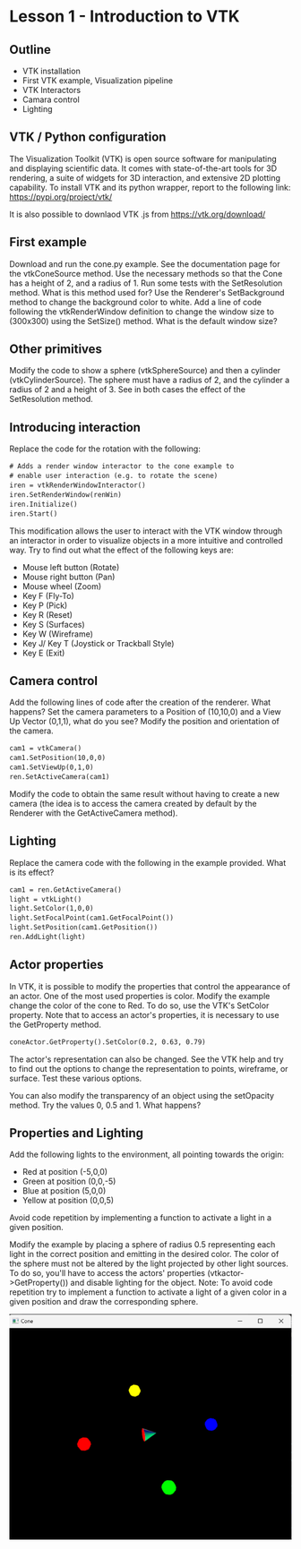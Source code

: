 # Lesson 1 - Introduction to VTK

## Outline
* VTK installation
* First VTK example, Visualization pipeline
* VTK Interactors
* Camara control
* Lighting
 

## VTK / Python configuration 
The Visualization Toolkit (VTK) is open source software for manipulating and displaying scientific data. It comes with state-of-the-art tools for 3D rendering, a suite of widgets for 3D interaction, and extensive 2D plotting capability.
To install VTK and its python wrapper, report to the following link: https://pypi.org/project/vtk/

It is also possible to downlaod  VTK .js from https://vtk.org/download/


## First example 
Download and run the cone.py example.
See the documentation page for the vtkConeSource method. Use the necessary methods so that the Cone has a height of 2, and a radius of 1. Run some tests with the SetResolution method. What is this method used for?
Use the Renderer's SetBackground method to change the background color to white.
Add a line of code following the vtkRenderWindow definition to change the window size to (300x300) using the SetSize() method. What is the default window size?

## Other primitives
Modify the code to show a sphere (vtkSphereSource) and then a cylinder (vtkCylinderSource). The sphere must have a radius of 2, and the cylinder a radius of 2 and a height of 3. See in both cases the effect of the SetResolution method.

## Introducing interaction
Replace the code for the rotation with the following:

``` html
# Adds a render window interactor to the cone example to
# enable user interaction (e.g. to rotate the scene)
iren = vtkRenderWindowInteractor()
iren.SetRenderWindow(renWin)
iren.Initialize()
iren.Start()
``` 

This modification allows the user to interact with the VTK window through an interactor in order to visualize objects in a more intuitive and controlled way. Try to find out what the effect of the following keys are:

* Mouse left button (Rotate)
* Mouse right button (Pan)
* Mouse wheel (Zoom)
* Key F (Fly-To)
* Key P (Pick)
* Key R (Reset)
* Key S (Surfaces)
* Key W (Wireframe)
* Key J/ Key T (Joystick or Trackball Style)
* Key E  (Exit)

## Camera control
Add the following lines of code after the creation of the renderer. What happens? Set the camera parameters to a Position of (10,10,0) and a View Up Vector (0,1,1), what do you see? Modify the position and orientation of the camera.

``` html
cam1 = vtkCamera()
cam1.SetPosition(10,0,0)
cam1.SetViewUp(0,1,0)
ren.SetActiveCamera(cam1)
``` 

Modify the code to obtain the same result without having to create a new camera (the idea is to access the camera created by default by the Renderer with the GetActiveCamera method).

## Lighting
Replace the camera code with the following in the example provided. What is its effect?

``` html
cam1 = ren.GetActiveCamera()
light = vtkLight()
light.SetColor(1,0,0)
light.SetFocalPoint(cam1.GetFocalPoint())
light.SetPosition(cam1.GetPosition())
ren.AddLight(light)

```

## Actor properties
In VTK, it is possible to modify the properties that control the appearance of an actor. One of the most used properties is color. Modify the example change the color of the cone to Red. To do so, use the VTK's SetColor property. Note that to access an actor's properties, it is necessary to use the GetProperty method.

``` html
coneActor.GetProperty().SetColor(0.2, 0.63, 0.79)
```

The actor's representation can also be changed. See the VTK help and try to find out the options to change the representation to points, wireframe, or surface. Test these various options.

You can also modify the transparency of an object using the setOpacity method. Try the values ​​0, 0.5 and 1. What happens?
<!-- 
talvez melhor deixar isto para a aula dois com mais algo sobre ilumiation and shading
Finally do one or two tests with the SetAmbient, SetDifuse, ... methods to change the lighting properties of the sphere. 
-->


## Properties and Lighting
Add the following lights to the environment, all pointing towards the origin:
* Red at position (-5,0,0)
* Green at position (0,0,-5)
* Blue at position (5,0,0)
* Yellow at position (0,0,5)

Avoid code repetition by implementing a function to activate a light in a given position.

Modify the example by placing a sphere of radius 0.5 representing each light in the correct position and emitting in the desired color.
The color of the sphere must not be altered by the light projected by other light sources. To do so, you'll have to access the actors' properties (vtkactor->GetProperty()) and disable lighting for the object.
Note: To avoid code repetition try to implement a function to activate a light of a given color in a given position and draw the corresponding sphere.

![Lighting](./Lighting.png)


